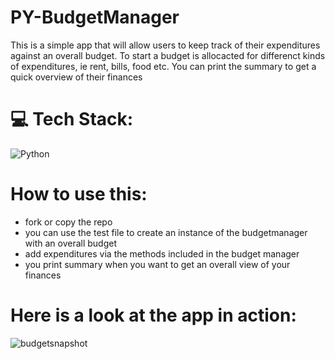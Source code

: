 # PY-BudgetManager

This is a simple app that will allow users to keep track of their expenditures against an overall budget. To start a budget is allocacted for differenct kinds of expenditures, ie rent, bills, food etc. You can print the summary to get a quick overview of their finances

# 💻 Tech Stack:
![Python](https://img.shields.io/badge/python-3670A0?style=for-the-badge&logo=python&logoColor=ffdd54)

# How to use this:
- fork or copy the repo
- you can use the test file to create an instance of the budgetmanager with an overall budget 
- add expenditures via the methods included in the budget manager
- you print summary when you want to get an overall view of your finances

# Here is a look at the app in action:

![budgetsnapshot](https://github.com/JVelezFD/PY-BudgetManager/assets/101678295/b86fde11-57ce-4273-bb60-d340b8352908)
